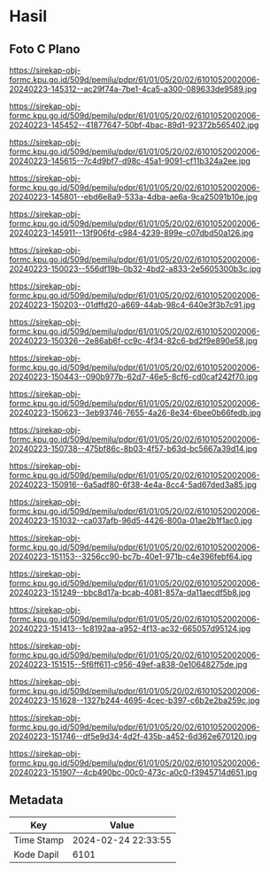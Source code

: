 # Hasil

## Foto C Plano

https://sirekap-obj-formc.kpu.go.id/509d/pemilu/pdpr/61/01/05/20/02/6101052002006-20240223-145312--ac29f74a-7be1-4ca5-a300-089633de9589.jpg

https://sirekap-obj-formc.kpu.go.id/509d/pemilu/pdpr/61/01/05/20/02/6101052002006-20240223-145452--41877647-50bf-4bac-89d1-92372b565402.jpg

https://sirekap-obj-formc.kpu.go.id/509d/pemilu/pdpr/61/01/05/20/02/6101052002006-20240223-145615--7c4d9bf7-d98c-45a1-9091-cf11b324a2ee.jpg

https://sirekap-obj-formc.kpu.go.id/509d/pemilu/pdpr/61/01/05/20/02/6101052002006-20240223-145801--ebd6e8a9-533a-4dba-ae6a-9ca25091b10e.jpg

https://sirekap-obj-formc.kpu.go.id/509d/pemilu/pdpr/61/01/05/20/02/6101052002006-20240223-145911--13f906fd-c984-4239-899e-c07dbd50a126.jpg

https://sirekap-obj-formc.kpu.go.id/509d/pemilu/pdpr/61/01/05/20/02/6101052002006-20240223-150023--556df19b-0b32-4bd2-a833-2e5605300b3c.jpg

https://sirekap-obj-formc.kpu.go.id/509d/pemilu/pdpr/61/01/05/20/02/6101052002006-20240223-150203--01dffd20-a669-44ab-98c4-640e3f3b7c91.jpg

https://sirekap-obj-formc.kpu.go.id/509d/pemilu/pdpr/61/01/05/20/02/6101052002006-20240223-150326--2e86ab6f-cc9c-4f34-82c6-bd2f9e890e58.jpg

https://sirekap-obj-formc.kpu.go.id/509d/pemilu/pdpr/61/01/05/20/02/6101052002006-20240223-150443--090b977b-62d7-46e5-8cf6-cd0caf242f70.jpg

https://sirekap-obj-formc.kpu.go.id/509d/pemilu/pdpr/61/01/05/20/02/6101052002006-20240223-150623--3eb93746-7655-4a26-8e34-6bee0b66fedb.jpg

https://sirekap-obj-formc.kpu.go.id/509d/pemilu/pdpr/61/01/05/20/02/6101052002006-20240223-150738--475bf86c-8b03-4f57-b63d-bc5667a39d14.jpg

https://sirekap-obj-formc.kpu.go.id/509d/pemilu/pdpr/61/01/05/20/02/6101052002006-20240223-150916--6a5adf80-6f38-4e4a-8cc4-5ad67ded3a85.jpg

https://sirekap-obj-formc.kpu.go.id/509d/pemilu/pdpr/61/01/05/20/02/6101052002006-20240223-151032--ca037afb-96d5-4426-800a-01ae2b1f1ac0.jpg

https://sirekap-obj-formc.kpu.go.id/509d/pemilu/pdpr/61/01/05/20/02/6101052002006-20240223-151153--3256cc90-bc7b-40e1-971b-c4e396febf64.jpg

https://sirekap-obj-formc.kpu.go.id/509d/pemilu/pdpr/61/01/05/20/02/6101052002006-20240223-151249--bbc8d17a-bcab-4081-857a-da11aecdf5b8.jpg

https://sirekap-obj-formc.kpu.go.id/509d/pemilu/pdpr/61/01/05/20/02/6101052002006-20240223-151413--1c8192aa-a952-4f13-ac32-665057d95124.jpg

https://sirekap-obj-formc.kpu.go.id/509d/pemilu/pdpr/61/01/05/20/02/6101052002006-20240223-151515--5f6ff611-c956-49ef-a838-0e10648275de.jpg

https://sirekap-obj-formc.kpu.go.id/509d/pemilu/pdpr/61/01/05/20/02/6101052002006-20240223-151628--1327b244-4695-4cec-b397-c6b2e2ba259c.jpg

https://sirekap-obj-formc.kpu.go.id/509d/pemilu/pdpr/61/01/05/20/02/6101052002006-20240223-151746--df5e9d34-4d2f-435b-a452-6d362e670120.jpg

https://sirekap-obj-formc.kpu.go.id/509d/pemilu/pdpr/61/01/05/20/02/6101052002006-20240223-151907--4cb490bc-00c0-473c-a0c0-f3945714d651.jpg


## Metadata

| Key        | Value               |
| ---------- | ------------------- |
| Time Stamp | 2024-02-24 22:33:55 |
| Kode Dapil | 6101                |



